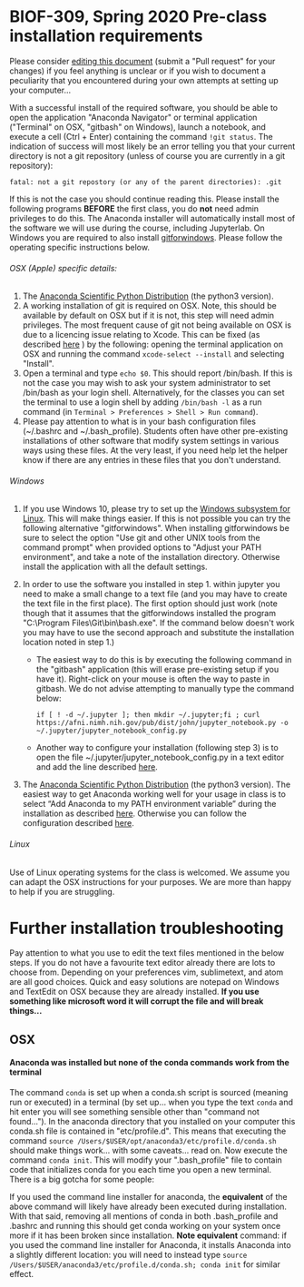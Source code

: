# BIOF-309, Spring 2020 Pre-class installation requirements

Please consider [editing this document](https://github.com/biof309/spring_2020_thursdays/edit/master/course_setup.md) (submit a "Pull request" for your changes) if you feel anything is unclear or if you wish to document a peculiarity that you encountered during your own attempts at setting up your computer...

With a successful install of the required software, you should be able to open the application "Anaconda Navigator" or terminal application ("Terminal" on OSX, "gitbash" on Windows), launch a notebook, and execute a cell (Ctrl + Enter) containing the command `!git status`. The indication of success will most likely be an error telling you that your current directory is not a git repository (unless of course you are currently in a git repository):

`fatal: not a git repostory (or any of the parent directories): .git`

If this is not the case you should continue reading this. Please install the following programs **BEFORE** the first class, you do **not** need admin privileges to do this. The Anaconda installer will automatically install most of the software we will use during the course, including Jupyterlab. On Windows you are required to also install [gitforwindows](gitforwindows.org). Please follow the operating specific instructions below.

###### OSX (Apple) specific details:

1. The [Anaconda Scientific Python Distribution](https://www.anaconda.com/download/) (the python3 version).
2. A working installation of git is required on OSX. Note, this should be available by default on OSX but if it is not, this step will need admin privileges. The most frequent cause of git not being available on OSX is due to a licencing issue relating to Xcode. This can be fixed (as described [here](https://stackoverflow.com/questions/52522565/git-is-not-working-after-macos-mojave-update-xcrun-error-invalid-active-devel) ) by the following: opening the terminal application on OSX and running the command `xcode-select --install` and selecting "Install". 
2. Open a terminal and type `echo $0`. This should report /bin/bash. If this is not the case you may wish to ask your system administrator to set /bin/bash as your login shell. Alternatively, for the classes you can set the terminal to use a login shell by adding `/bin/bash -l` as a run command (in `Terminal > Preferences > Shell > Run command`).
3. Please pay attention to what is in your bash configuration files (~/.bashrc and ~/.bash_profile). Students often have other pre-existing installations of other software that modify system settings in various ways using these files. At the very least, if you need help let the helper know if there are any entries in these files that you don't understand.


###### Windows


1. If you use Windows 10, please try to set up the [Windows subsystem for Linux](https://docs.microsoft.com/en-us/windows/wsl/install-win10). This will make things easier. If this is not possible you can try the following alternative "gitforwindows". When installing gitforwindows be sure to select the option "Use git and other UNIX tools from the command prompt" when provided options to "Adjust your PATH environment", and take a note of the installation directory. Otherwise install the application with all the default settings.

2. In order to use the software you installed in step 1. within jupyter you need to make a small change to a text file (and you may have to create the text file in the first place). The first option should just work (note though that it assumes that the gitforwindows installed the program "C:\Program Files\Git\bin\bash.exe". If the command below doesn't work you may have to use the second approach and substitute the installation location noted in step 1.)

    + The easiest way to do this is by executing the following command in the "gitbash" application (this will erase pre-existing setup if you have it). Right-click on your mouse is often the way to paste in gitbash. We do not advise attempting to manually type the command below:
       
       ```if [ ! -d ~/.jupyter ]; then mkdir ~/.jupyter;fi ; curl https://afni.nimh.nih.gov/pub/dist/john/jupyter_notebook.py -o ~/.jupyter/jupyter_notebook_config.py```

    + Another way to configure your installation (following step 3) is to open the file ~/.jupyter/jupyter_notebook_config.py in a text editor and add the line described [here](https://medium.com/@konpat/using-git-bash-in-jupyter-noteobok-on-windows-c88d2c3c7b07).

3. The [Anaconda Scientific Python Distribution](https://www.anaconda.com/download/) (the python3 version). The easiest way to get Anaconda working well for your usage in class is to select “Add Anaconda to my PATH environment variable” during the installation as described [here](https://stackoverflow.com/questions/54501167/anaconda-and-git-bash-in-windows-conda-command-not-found). Otherwise you can follow the configuration described [here](https://stackoverflow.com/questions/54501167/anaconda-and-git-bash-in-windows-conda-command-not-found).

###### Linux

Use of Linux operating systems for the class is welcomed. We assume you can adapt the OSX instructions for your purposes. We are more than happy to help if you are struggling.

# Further installation troubleshooting

Pay attention to what you use to edit the text files mentioned in the below steps. If you do not have a favourite text editor already there are lots to choose from. Depending on your preferences vim, sublimetext, and atom are all good choices. Quick and easy solutions are notepad on Windows and TextEdit on OSX because they are already installed. **If you use something like microsoft word it will corrupt the file and will break things...**

## OSX

#### Anaconda was installed but none of the conda commands work from the terminal

The command `conda` is set up when a conda.sh script is sourced  (meaning run or executed) in a terminal (by set up... when you type the text `conda` and hit enter you will see something sensible other than "command not found..."). In the anaconda directory that you installed on your computer this conda.sh file is contained in "etc/profile.d". This means that executing the command `source /Users/$USER/opt/anaconda3/etc/profile.d/conda.sh` should make things work... with some caveats... read on. Now execute the command `conda init`. This will modify your ".bash_profile" file to contain code that initializes conda for you each time you open a new terminal. There is a big gotcha for some people:

If you used the command line installer for anaconda, the **equivalent** of the above command will likely have already been executed during installation. With that said, removing all mentions of conda in both .bash_profile and .bashrc and running this should get conda working on your system once more if it has been broken since installation. **Note equivalent** command: if you used the command line installer for Anaconda, it installs Anaconda into a slightly different location: you will need to instead type `source /Users/$USER/anaconda3/etc/profile.d/conda.sh; conda init` for similar effect.
